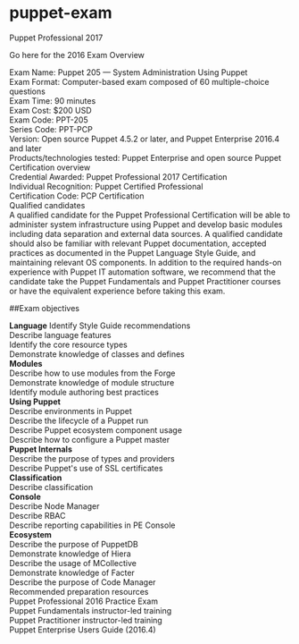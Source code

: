 # puppet-exam

Puppet Professional 2017  

Go here for the 2016 Exam Overview  

  

Exam Name: Puppet 205 — System Administration Using Puppet  
Exam Format: Computer-based exam composed of 60 multiple-choice questions  
Exam Time: 90 minutes  
Exam Cost: $200 USD  
Exam Code: PPT-205  
Series Code: PPT-PCP  
Version: Open source Puppet 4.5.2 or later, and Puppet Enterprise 2016.4 and later  
Products/technologies tested: Puppet Enterprise and open source Puppet  
Certification overview  
Credential Awarded: Puppet Professional 2017 Certification  
Individual Recognition: Puppet Certified Professional  
Certification Code: PCP Certification  
Qualified candidates  
A qualified candidate for the Puppet Professional Certification will be able to administer system infrastructure using Puppet and develop basic modules including data separation and external data sources. A qualified candidate should also be familiar with relevant Puppet documentation, accepted practices as documented in the Puppet Language Style Guide, and maintaining relevant OS components. In addition to the required hands-on experience with Puppet IT automation software, we recommend that the candidate take the Puppet Fundamentals and Puppet Practitioner courses or have the equivalent experience before taking this exam.  

##Exam objectives  
 

**Language**
Identify Style Guide recommendations  
Describe language features  
Identify the core resource types  
Demonstrate knowledge of classes and defines  
**Modules**  
Describe how to use modules from the Forge  
Demonstrate knowledge of module structure  
Identify module authoring best practices  
**Using Puppet**  
Describe environments in Puppet  
Describe the lifecycle of a Puppet run  
Describe Puppet ecosystem component usage  
Describe how to configure a Puppet master  
**Puppet Internals**  
Describe the purpose of types and providers  
Describe Puppet's use of SSL certificates  
**Classification**  
Describe classification  
**Console**  
Describe Node Manager  
Describe RBAC  
Describe reporting capabilities in PE Console  
**Ecosystem**  
Describe the purpose of PuppetDB  
Demonstrate knowledge of Hiera  
Describe the usage of MCollective  
Demonstrate knowledge of Facter  
Describe the purpose of Code Manager  
Recommended preparation resources  
Puppet Professional 2016 Practice Exam  
Puppet Fundamentals instructor-led training  
Puppet Practitioner instructor-led training  
Puppet Enterprise Users Guide (2016.4)  
